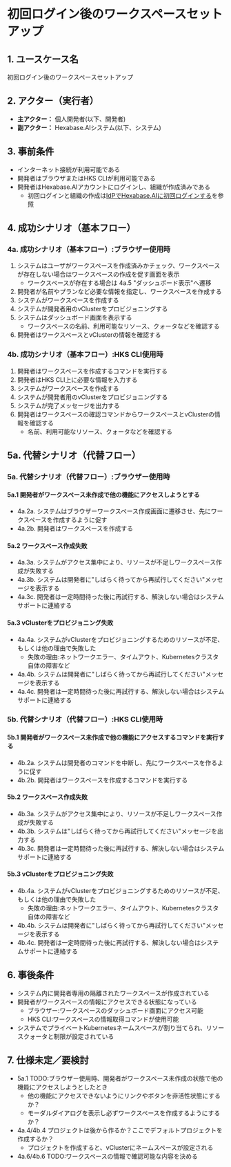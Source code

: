 # 初回ログイン後のワークスペースセットアップ

## 1. ユースケース名

初回ログイン後のワークスペースセットアップ

## 2. アクター（実行者）

- **主アクター：** 個人開発者(以下、開発者)
- **副アクター：** Hexabase.AIシステム(以下、システム)

## 3. 事前条件

- インターネット接続が利用可能である
- 開発者はブラウザまたはHKS CLIが利用可能である
- 開発者はHexabase.AIアカウントにログインし、組織が作成済みである
  - 初回ログインと組織の作成は[IdPでHexabase.AIに初回ログインする](../common/external-auth-signup.md)を参照

## 4. 成功シナリオ（基本フロー）

### 4a. 成功シナリオ（基本フロー）:ブラウザー使用時

1. システムはユーザがワークスペースを作成済みかチェック、ワークスペースが存在しない場合はワークスペースの作成を促す画面を表示
   - ワークスペースが存在する場合は 4a.5 "ダッシュボード表示"へ遷移
2. 開発者が名前やプランなど必要な情報を指定し、ワークスペースを作成する
3. システムがワークスペースを作成する
4. システムが開発者用のvClusterをプロビジョニングする
5. システムはダッシュボード画面を表示する
   - ワークスペースの名前、利用可能なリソース、クォータなどを確認する
6. 開発者はワークスペースとvClusterの情報を確認する

### 4b. 成功シナリオ（基本フロー）:HKS CLI使用時

1. 開発者はワークスペースを作成するコマンドを実行する
2. 開発者はHKS CLI上に必要な情報を入力する
3. システムがワークスペースを作成する
4. システムが開発者用のvClusterをプロビジョニングする
5. システムが完了メッセージを出力する
6. 開発者はワークスペースの確認コマンドからワークスペースとvClusterの情報を確認する
   - 名前、利用可能なリソース、クォータなどを確認する

## 5a. 代替シナリオ（代替フロー）

### 5a. 代替シナリオ（代替フロー）:ブラウザー使用時

#### 5a.1 開発者がワークスペース未作成で他の機能にアクセスしようとする

- 4a.2a. システムはブラウザーワークスペース作成画面に遷移させ、先にワークスペースを作成するように促す
- 4a.2b. 開発者はワークスペースを作成する

#### 5a.2 ワークスペース作成失敗

- 4a.3a. システムがアクセス集中により、リソースが不足しワークスペース作成が失敗する
- 4a.3b. システムは開発者に"しばらく待ってから再試行してください"メッセージを表示する
- 4a.3c. 開発者は一定時間待った後に再試行する、解決しない場合はシステムサポートに連絡する

#### 5a.3 vClusterをプロビジョニング失敗

- 4a.4a. システムがvClusterをプロビジョニングするためのリソースが不足、もしくは他の理由で失敗した
  - 失敗の理由:ネットワークエラー、タイムアウト、Kubernetesクラスタ自体の障害など
- 4a.4b. システムは開発者に"しばらく待ってから再試行してください"メッセージを表示する
- 4a.4c. 開発者は一定時間待った後に再試行する、解決しない場合はシステムサポートに連絡する

### 5b. 代替シナリオ（代替フロー）:HKS CLI使用時

#### 5b.1 開発者がワークスペース未作成で他の機能にアクセスするコマンドを実行する

- 4b.2a. システムは開発者のコマンドを中断し、先にワークスペースを作るように促す
- 4b.2b. 開発者はワークスペースを作成するコマンドを実行する

#### 5b.2 ワークスペース作成失敗

- 4b.3a. システムがアクセス集中により、リソースが不足しワークスペース作成が失敗する
- 4b.3b. システムは"しばらく待ってから再試行してください"メッセージを出力する
- 4b.3c. 開発者は一定時間待った後に再試行する、解決しない場合はシステムサポートに連絡する

#### 5b.3 vClusterをプロビジョニング失敗

- 4b.4a. システムがvClusterをプロビジョニングするためのリソースが不足、もしくは他の理由で失敗した
  - 失敗の理由:ネットワークエラー、タイムアウト、Kubernetesクラスタ自体の障害など
- 4b.4b. システムは開発者に"しばらく待ってから再試行してください"メッセージを表示する
- 4b.4c. 開発者は一定時間待った後に再試行する、解決しない場合はシステムサポートに連絡する

## 6. 事後条件

- システム内に開発者専用の隔離されたワークスペースが作成されている
- 開発者がワークスペースの情報にアクセスできる状態になっている
  - ブラウザー:ワークスペースのダッシュボード画面にアクセス可能
  - HKS CLI:ワークスペースの情報取得コマンドが使用可能
- システムでプライベートKubernetesネームスペースが割り当てられ、リソースクォータと制限が設定されている

## 7. 仕様未定／要検討

- 5a.1 TODO:ブラウザー使用時、開発者がワークスペース未作成の状態で他の機能にアクセスしようとしたとき
  - 他の機能にアクセスできないようにリンクやボタンを非活性状態にするか？
  - モーダルダイアログを表示し必ずワークスペースを作成するようにするか？
- 4a.4/4b.4 プロジェクトは後から作るか？ここでデフォルトプロジェクトを作成するか？
  - プロジェクトを作成すると、vClusterにネームスペースが設定される
- 4a.6/4b.6 TODO:ワークスペースの情報で確認可能な内容を決める

